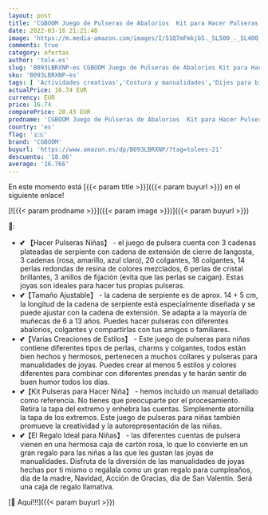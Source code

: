 ```yaml
---
layout: post
title: 'CGBOOM Juego de Pulseras de Abalorios  Kit para Hacer Pulseras Niñas  Juguetes Niñas Regalo Niña Kit Manualidades  Regalo de Navidad  Regalos para Niñas de 5 6 7 8 9 10 11 12 13 años'
date: 2022-03-16 21:21:48
image: 'https://m.media-amazon.com/images/I/51Q7mFmkjbS._SL500_._SL400_.jpg'
comments: true
category: ofertas
author: 'tole.es'
slug: 'B093LBRXNP-es CGBOOM Juego de Pulseras de Abalorios Kit para Hacer...'
sku: 'B093LBRXNP-es'
tags: [ 'Actividades creativas','Costura y manualidades','Dijes para bisutería','Fabricación de abalorios y bisutería','Hogar y cocina','Juegos de manualidades','Juegos para crear joyas','Juguetes','Juguetes y juegos','cgboom','navidad', ]
actualPrice: 16.74 EUR
currency: EUR
price: 16.74
comparePrice: 20.43 EUR
prodname: 'CGBOOM Juego de Pulseras de Abalorios  Kit para Hacer Pulseras Niñas  Juguetes Niñas Regalo Niña Kit Manualidades  Regalo de Navidad  Regalos para Niñas de 5 6 7 8 9 10 11 12 13 años'
country: 'es'
flag: '🇪🇸'
brand: 'CGBOOM'
buyurl: 'https://www.amazon.es/dp/B093LBRXNP/?tag=tolees-21'
descuento: '18.06'
average: '16.766'
---
```


En este momento está [{{< param title >}}]({{< param buyurl >}}) en el siguiente enlace!

[![{{< param prodname >}}]({{< param image >}})]({{< param buyurl >}})

🔎:

- 💕 【Hacer Pulseras Niñas】 - el juego de pulsera cuenta con 3 cadenas plateadas de serpiente con cadena de extensión de cierre de langosta, 3 cadenas (rosa, amarillo, azul claro), 20 colgantes, 18 colgantes, 14 perlas redondas de resina de colores mezclados, 6 perlas de cristal brillantes, 3 anillos de fijación (evita que las perlas se caigan). Estas joyas son ideales para hacer tus propias pulseras.
- 💕【Tamaño Ajustable】 - la cadena de serpiente es de aprox. 14 + 5 cm, la longitud de la cadena de serpiente está especialmente diseñada y se puede ajustar con la cadena de extensión. Se adapta a la mayoría de muñecas de 6 a 13 años. Puedes hacer pulseras con diferentes abalorios, colgantes y compartirlas con tus amigos o familiares.
- 💕【Varias Creaciones de Estilos】 - Este juego de pulseras para niñas contiene diferentes tipos de perlas, charms y colgantes, todos están bien hechos y hermosos, pertenecen a muchos collares y pulseras para manualidades de joyas. Puedes crear al menos 5 estilos y colores diferentes para combinar con diferentes prendas y te harán sentir de buen humor todos los días.
- 💕【Kit Pulseras para Hacer Niña】 - hemos incluido un manual detallado como referencia. No tienes que preocuparte por el procesamiento. Retira la tapa del extremo y enhebra las cuentas. Simplemente atornilla la tapa de los extremos. Este juego de pulseras para niñas también promueve la creatividad y la autorepresentación de las niñas.
- 💕【El Regalo Ideal para Niñas】 - las diferentes cuentas de pulsera vienen en una hermosa caja de cartón rosa, lo que lo convierte en un gran regalo para las niñas a las que les gustan las joyas de manualidades. Disfruta de la diversión de las manualidades de joyas hechas por ti mismo o regálala como un gran regalo para cumpleaños, día de la madre, Navidad, Acción de Gracias, día de San Valentín. Será una caja de regalo llamativa.

[🛒 Aquí!!!]({{< param buyurl >}})

